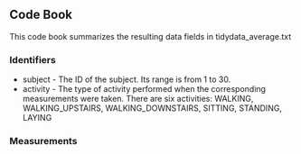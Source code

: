 ## Code Book

This code book summarizes the resulting data fields in tidydata_average.txt

### Identifiers

* subject - The ID of the subject. Its range is from 1 to 30.
* activity - The type of activity performed when the corresponding measurements were taken. There are six activities: WALKING, WALKING_UPSTAIRS, WALKING_DOWNSTAIRS, SITTING, STANDING, LAYING

### Measurements



